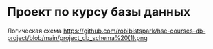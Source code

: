 # Проект по курсу базы данных

Логическая схема
https://github.com/robibistspark/hse-courses-db-project/blob/main/project_db_schema%20(1).png
